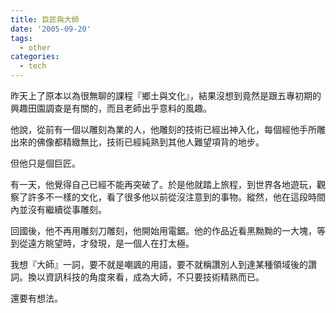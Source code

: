 ```yaml
---
title: 巨匠與大師
date: '2005-09-20'
tags:
  - other
categories:
  - tech
---
```

昨天上了原本以為很無聊的課程『鄉土與文化』，結果沒想到竟然是跟五專初期的興趣田園調查是有關的，而且老師出乎意料的風趣。  
  
他說，從前有一個以雕刻為業的人，他雕刻的技術已經出神入化，每個經他手所雕出來的佛像都精緻無比，技術已經純熟到其他人難望項背的地步。  
  
但他只是個巨匠。  
  
有一天，他覺得自己已經不能再突破了。於是他就踏上旅程，到世界各地遊玩，觀察了許多不一樣的文化，看了很多他以前從沒注意到的事物。縱然，他在這段時間內並沒有繼續從事雕刻。  
  
回國後，他不再用雕刻刀雕刻，他開始用電鋸。他的作品近看黑黝黝的一大塊，等到從遠方眺望時，才發現，是一個人在打太極。  
  
我想『大師』一詞，要不就是嘲諷的用語，要不就稱讚別人到達某種領域後的讚詞。換以資訊科技的角度來看，成為大師，不只要技術精熟而已。  
  
還要有想法。